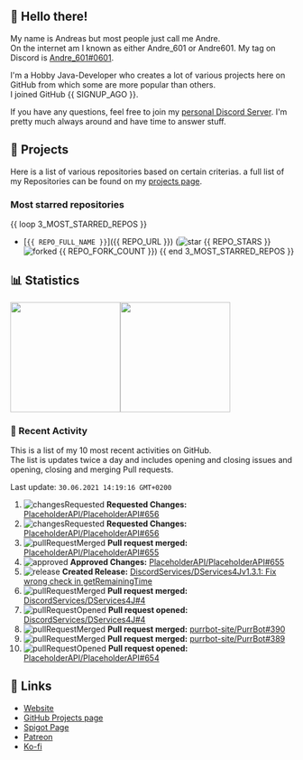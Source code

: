 <!-- Links -->
[andre]: https://discord.bio/p/andre601
[purr]: https://purrbot.site
[discord]: https://discord.gg/6dazXp6
[website]: https://andre601.ch
[github]: https://andre601.ch/projects
[spigot]: https://www.spigotmc.org/resources/authors/56829/
[patreon]: https://patreon.com/andre_601
[ko-fi]: https://ko-fi.com/andre_601

## 👋 Hello there!
My name is Andreas but most people just call me Andre.  
On the internet am I known as either Andre_601 or Andre601. My tag on Discord is [Andre_601#0601][andre].

I'm a Hobby Java-Developer who creates a lot of various projects here on GitHub from which some are more popular than others.  
I joined GitHub {{ SIGNUP_AGO }}.

If you have any questions, feel free to join my [personal Discord Server][discord]. I'm pretty much always around and have time to answer stuff.

## 📁 Projects
Here is a list of various repositories based on certain criterias. a full list of my Repositories can be found on my [projects page][github].

### Most starred repositories

{{ loop 3_MOST_STARRED_REPOS }}
- [`{{ REPO_FULL_NAME }}`]({{ REPO_URL }}) (![star] {{ REPO_STARS }} ![forked] {{ REPO_FORK_COUNT }})
{{ end 3_MOST_STARRED_REPOS }}

## 📊 Statistics
<img height="195px" src="https://github-readme-stats.vercel.app/api?username=Andre601&show_icons=true&hide_rank=true&title_color=3498db&bg_color=ffffff00&text_color=718096&disable_animations=true"><img height="195px" src="https://github-readme-stats.vercel.app/api/top-langs?username=Andre601&layout=compact&title_color=3498db&bg_color=ffffff00&text_color=718096">

### 📜 Recent Activity
This is a list of my 10 most recent activities on GitHub.  
The list is updates twice a day and includes opening and closing issues and opening, closing and merging Pull requests.

<!--RECENT_ACTIVITY:last_update-->
Last update: `30.06.2021 14:19:16 GMT+0200`
<!--RECENT_ACTIVITY:last_update_end-->
<!--RECENT_ACTIVITY:start-->
1. ![changesRequested] **Requested Changes:** [PlaceholderAPI/PlaceholderAPI#656](https://github.com/PlaceholderAPI/PlaceholderAPI/pull/656#pullrequestreview-696019518)
2. ![changesRequested] **Requested Changes:** [PlaceholderAPI/PlaceholderAPI#656](https://github.com/PlaceholderAPI/PlaceholderAPI/pull/656#pullrequestreview-696019518)
3. ![pullRequestMerged] **Pull request merged:** [PlaceholderAPI/PlaceholderAPI#655](https://github.com/PlaceholderAPI/PlaceholderAPI/pull/655)
4. ![approved] **Approved Changes:** [PlaceholderAPI/PlaceholderAPI#655](https://github.com/PlaceholderAPI/PlaceholderAPI/pull/655#pullrequestreview-695908289)
5. ![release] **Created Release:** [DiscordServices/DServices4Jv1.3.1: Fix wrong check in getRemainingTime](https://github.com/DiscordServices/DServices4J/releases/tag/1.3.1)
6. ![pullRequestMerged] **Pull request merged:** [DiscordServices/DServices4J#4](https://github.com/DiscordServices/DServices4J/pull/4)
7. ![pullRequestOpened] **Pull request opened:** [DiscordServices/DServices4J#4](https://github.com/DiscordServices/DServices4J/pull/4)
8. ![pullRequestMerged] **Pull request merged:** [purrbot-site/PurrBot#390](https://github.com/purrbot-site/PurrBot/pull/390)
9. ![pullRequestMerged] **Pull request merged:** [purrbot-site/PurrBot#389](https://github.com/purrbot-site/PurrBot/pull/389)
10. ![pullRequestOpened] **Pull request opened:** [PlaceholderAPI/PlaceholderAPI#654](https://github.com/PlaceholderAPI/PlaceholderAPI/pull/654)
<!--RECENT_ACTIVITY:end-->

## 🔗 Links
- [Website]
- [GitHub Projects page][github]
- [Spigot Page][spigot]
- [Patreon]
- [Ko-fi]

<!-- Badges -->
[issueOpened]: https://cdn.jsdelivr.net/gh/Readme-Workflows/Readme-Icons@v1.1.0/icons/octicons/IssueOpened.svg
[issueClosed]: https://cdn.jsdelivr.net/gh/Readme-Workflows/Readme-Icons@v1.1.0/icons/octicons/IssueClosed.svg

[pullRequestOpened]: https://cdn.jsdelivr.net/gh/Readme-Workflows/Readme-Icons@v1.1.0/icons/octicons/PullRequestOpened.svg
[pullRequestClosed]: https://cdn.jsdelivr.net/gh/Readme-Workflows/Readme-Icons@v1.1.0/icons/octicons/PullRequestClosed.svg
[pullRequestMerged]: https://cdn.jsdelivr.net/gh/Readme-Workflows/Readme-Icons@v1.1.0/icons/octicons/PullRequestMerged.svg

[comment]: https://cdn.jsdelivr.net/gh/Readme-Workflows/Readme-Icons@v1.1.0/icons/octicons/Comment.svg

[changesRequested]: https://cdn.jsdelivr.net/gh/Readme-Workflows/Readme-Icons@v1.1.0/icons/octicons/RequestedChanges.svg
[approved]: https://cdn.jsdelivr.net/gh/Readme-Workflows/Readme-Icons@v1.1.0/icons/octicons/ApprovedChanges.svg
[repoCreated]: https://cdn.jsdelivr.net/gh/Readme-Workflows/Readme-Icons@v1.1.0/icons/octicons/Repository.svg

[release]: https://cdn.jsdelivr.net/gh/Readme-Workflows/Readme-Icons@v1.1.0/icons/octicons/Release.svg
[star]: https://cdn.jsdelivr.net/gh/Readme-Workflows/Readme-Icons@v1.1.0/icons/octicons/StarredRepository.svg
[wiki]: https://cdn.jsdelivr.net/gh/Readme-Workflows/Readme-Icons@v1.1.0/icons/octicons/Wiki.svg
[forked]: https://cdn.jsdelivr.net/gh/Readme-Workflows/Readme-Icons@main/icons/octicons/ForkedRepository.svg
